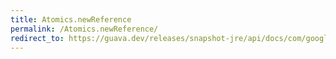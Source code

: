 ```yaml
---
title: Atomics.newReference
permalink: /Atomics.newReference/
redirect_to: https://guava.dev/releases/snapshot-jre/api/docs/com/google/common/util/concurrent/Atomics.html#newReference--
---
```

